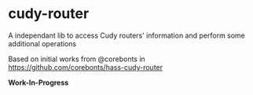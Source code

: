# cudy-router
A independant lib to access Cudy routers' information and perform some additional operations

Based on initial works from @corebonts in https://github.com/corebonts/hass-cudy-router

**Work-In-Progress**
